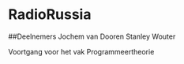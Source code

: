 # RadioRussia

##Deelnemers
Jochem van Dooren
Stanley
Wouter

Voortgang voor het vak Programmeertheorie
